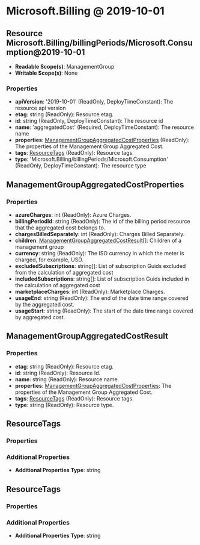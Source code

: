 # Microsoft.Billing @ 2019-10-01

## Resource Microsoft.Billing/billingPeriods/Microsoft.Consumption@2019-10-01
* **Readable Scope(s)**: ManagementGroup
* **Writable Scope(s)**: None
### Properties
* **apiVersion**: '2019-10-01' (ReadOnly, DeployTimeConstant): The resource api version
* **etag**: string (ReadOnly): Resource etag.
* **id**: string (ReadOnly, DeployTimeConstant): The resource id
* **name**: 'aggregatedCost' (Required, DeployTimeConstant): The resource name
* **properties**: [ManagementGroupAggregatedCostProperties](#managementgroupaggregatedcostproperties) (ReadOnly): The properties of the Management Group Aggregated Cost.
* **tags**: [ResourceTags](#resourcetags) (ReadOnly): Resource tags.
* **type**: 'Microsoft.Billing/billingPeriods/Microsoft.Consumption' (ReadOnly, DeployTimeConstant): The resource type

## ManagementGroupAggregatedCostProperties
### Properties
* **azureCharges**: int (ReadOnly): Azure Charges.
* **billingPeriodId**: string (ReadOnly): The id of the billing period resource that the aggregated cost belongs to.
* **chargesBilledSeparately**: int (ReadOnly): Charges Billed Separately.
* **children**: [ManagementGroupAggregatedCostResult](#managementgroupaggregatedcostresult)[]: Children of a management group
* **currency**: string (ReadOnly): The ISO currency in which the meter is charged, for example, USD.
* **excludedSubscriptions**: string[]: List of subscription Guids excluded from the calculation of aggregated cost
* **includedSubscriptions**: string[]: List of subscription Guids included in the calculation of aggregated cost
* **marketplaceCharges**: int (ReadOnly): Marketplace Charges.
* **usageEnd**: string (ReadOnly): The end of the date time range covered by the aggregated cost.
* **usageStart**: string (ReadOnly): The start of the date time range covered by aggregated cost.

## ManagementGroupAggregatedCostResult
### Properties
* **etag**: string (ReadOnly): Resource etag.
* **id**: string (ReadOnly): Resource Id.
* **name**: string (ReadOnly): Resource name.
* **properties**: [ManagementGroupAggregatedCostProperties](#managementgroupaggregatedcostproperties): The properties of the Management Group Aggregated Cost.
* **tags**: [ResourceTags](#resourcetags) (ReadOnly): Resource tags.
* **type**: string (ReadOnly): Resource type.

## ResourceTags
### Properties
### Additional Properties
* **Additional Properties Type**: string

## ResourceTags
### Properties
### Additional Properties
* **Additional Properties Type**: string


